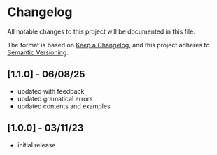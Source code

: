 # Changelog

All notable changes to this project will be documented in this file.

The format is based on [Keep a Changelog](https://keepachangelog.com/en/1.0.0/),
and this project adheres to [Semantic Versioning](https://semver.org/spec/v2.0.0.html).

## [1.1.0] - 06/08/25

- updated with feedback
- updated gramatical errors
- updated contents and examples

## [1.0.0] - 03/11/23

- initial release

